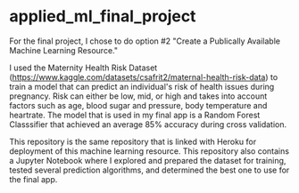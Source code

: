 # applied_ml_final_project

For the final project, I chose to do option #2 "Create a Publically Available Machine Learning Resource." 

I used the Maternity Health Risk Dataset (https://www.kaggle.com/datasets/csafrit2/maternal-health-risk-data) to train a model that can predict an individual's risk of health issues during pregnancy. Risk can either be low, mid, or high and takes into account factors such as age, blood sugar and pressure, body temperature and heartrate. The model that is used in my final app is a Random Forest Classsifier that achieved an average 85% accuracy during cross validation. 

This repository is the same repository that is linked with Heroku for deployment of this machine learning resource. This repository also contains a Jupyter Notebook where I explored and prepared the dataset for training, tested several prediction algorithms, and determined the best one to use for the final app.
